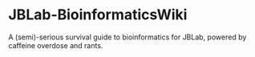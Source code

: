 # JBLab-BioinformaticsWiki
A (semi)-serious survival guide to bioinformatics for JBLab, powered by caffeine overdose and rants.
